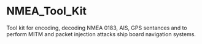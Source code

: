 # NMEA_Tool_Kit

Tool kit for encoding, decoding NMEA 0183, AIS, GPS sentances and to perform MITM and packet injection attacks ship board navigation systems. 

